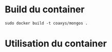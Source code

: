 Build du container
==================
```
sudo docker build -t coaxys/mongos .
```

Utilisation du container
========================
```
```
